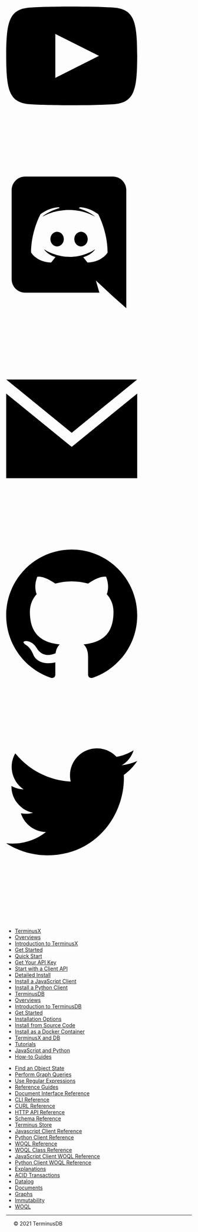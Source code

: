 <div class="tdb-soc">
    <a class="tdb-soc-w" target="new" title="YouTube..." href="https://www.youtube.com/channel/UC5kZt8pP-FM0u-R0BQr78YA"><svg class="tdb-soc-ico" xmlns="http://www.w3.org/2000/svg" viewBox="0 0 34 34"><path d="M19.615 3.184c-3.604-.246-11.631-.245-15.23 0-3.897.266-4.356 2.62-4.385 8.816.029 6.185.484 8.549 4.385 8.816 3.6.245 11.626.246 15.23 0 3.897-.266 4.356-2.62 4.385-8.816-.029-6.185-.484-8.549-4.385-8.816zm-10.615 12.816v-8l8 3.993-8 4.007z"/></svg></a>
    <a class="tdb-soc-w" target="new" title="Discord..." href="https://discord.com/invite/2WGgrT3"><svg class="tdb-soc-ico" viewBox="0 0 34 34" xmlns="http://www.w3.org/2000/svg" fill-rule="evenodd" clip-rule="evenodd"><path d="M19.54 0c1.356 0 2.46 1.104 2.46 2.472v21.528l-2.58-2.28-1.452-1.344-1.536-1.428.636 2.22h-13.608c-1.356 0-2.46-1.104-2.46-2.472v-16.224c0-1.368 1.104-2.472 2.46-2.472h16.08zm-4.632 15.672c2.652-.084 3.672-1.824 3.672-1.824 0-3.864-1.728-6.996-1.728-6.996-1.728-1.296-3.372-1.26-3.372-1.26l-.168.192c2.04.624 2.988 1.524 2.988 1.524-1.248-.684-2.472-1.02-3.612-1.152-.864-.096-1.692-.072-2.424.024l-.204.024c-.42.036-1.44.192-2.724.756-.444.204-.708.348-.708.348s.996-.948 3.156-1.572l-.12-.144s-1.644-.036-3.372 1.26c0 0-1.728 3.132-1.728 6.996 0 0 1.008 1.74 3.66 1.824 0 0 .444-.54.804-.996-1.524-.456-2.1-1.416-2.1-1.416l.336.204.048.036.047.027.014.006.047.027c.3.168.6.3.876.408.492.192 1.08.384 1.764.516.9.168 1.956.228 3.108.012.564-.096 1.14-.264 1.74-.516.42-.156.888-.384 1.38-.708 0 0-.6.984-2.172 1.428.36.456.792.972.792.972zm-5.58-5.604c-.684 0-1.224.6-1.224 1.332 0 .732.552 1.332 1.224 1.332.684 0 1.224-.6 1.224-1.332.012-.732-.54-1.332-1.224-1.332zm4.38 0c-.684 0-1.224.6-1.224 1.332 0 .732.552 1.332 1.224 1.332.684 0 1.224-.6 1.224-1.332 0-.732-.54-1.332-1.224-1.332z"/></svg></a>
    <a class="tdb-soc-w" target="new" title="Email..." href="mailto:info@terminusdb.com"><svg  class="tdb-soc-ico" xmlns="http://www.w3.org/2000/svg" viewBox="0 0 34 34"><path d="M12 12.713l-11.985-9.713h23.97l-11.985 9.713zm0 2.574l-12-9.725v15.438h24v-15.438l-12 9.725z"/></svg></a>
    <a class="tdb-soc-w" style="tdb-soc-w" target="new" title="GitHub..." href="https://github.com/terminusdb"><svg class="tdb-soc-ico" xmlns="http://www.w3.org/2000/svg" viewBox="0 0 34 34"><path d="M12 0c-6.626 0-12 5.373-12 12 0 5.302 3.438 9.8 8.207 11.387.599.111.793-.261.793-.577v-2.234c-3.338.726-4.033-1.416-4.033-1.416-.546-1.387-1.333-1.756-1.333-1.756-1.089-.745.083-.729.083-.729 1.205.084 1.839 1.237 1.839 1.237 1.07 1.834 2.807 1.304 3.492.997.107-.775.418-1.305.762-1.604-2.665-.305-5.467-1.334-5.467-5.931 0-1.311.469-2.381 1.236-3.221-.124-.303-.535-1.524.117-3.176 0 0 1.008-.322 3.301 1.23.957-.266 1.983-.399 3.003-.404 1.02.005 2.047.138 3.006.404 2.291-1.552 3.297-1.23 3.297-1.23.653 1.653.242 2.874.118 3.176.77.84 1.235 1.911 1.235 3.221 0 4.609-2.807 5.624-5.479 5.921.43.372.823 1.102.823 2.222v3.293c0 .319.192.694.801.576 4.765-1.589 8.199-6.086 8.199-11.386 0-6.627-5.373-12-12-12z"/></svg></a>
    <a class="tdb-soc-w" target="new" title="Twitter..." href="https://twitter.com/TerminusDB"><svg  class="tdb-soc-ico" mlns="http://www.w3.org/2000/svg" viewBox="0 0 34 34"><path d="M24 4.557c-.883.392-1.832.656-2.828.775 1.017-.609 1.798-1.574 2.165-2.724-.951.564-2.005.974-3.127 1.195-.897-.957-2.178-1.555-3.594-1.555-3.179 0-5.515 2.966-4.797 6.045-4.091-.205-7.719-2.165-10.148-5.144-1.29 2.213-.669 5.108 1.523 6.574-.806-.026-1.566-.247-2.229-.616-.054 2.281 1.581 4.415 3.949 4.89-.693.188-1.452.232-2.224.084.626 1.956 2.444 3.379 4.6 3.419-2.07 1.623-4.678 2.348-7.29 2.04 2.179 1.397 4.768 2.212 7.548 2.212 9.142 0 14.307-7.721 13.995-14.646.962-.695 1.797-1.562 2.457-2.549z"/></svg></a>
</div>

* [<span class="tdb-k-h1 tdb-pd-h">TerminusX</span>](landing/terminusx)
* [<span class="tdb-f">Overviews</span>](terminusx/overviews)
* [Introduction to TerminusX](terminusx/introduction) 
* [Get Started](terminusx/get-started)
* [<span class="tdb-f">Quick Start</span>](landing/quick-start)
* [Get Your API Key](terminusx/get-your-api-key)
* [Start with a Client API](terminusx/start-with-a-client)
* [<span class="tdb-f">Detailed Install</span>](terminusx/install)
* [Install a JavaScript Client](install/install-javascript-client)
* [Install a Python Client](install/install-python-client)
* [<span class="tdb-k-h1 tdb-pd-h">TerminusDB</span>](landing/terminusdb)
* [<span class="tdb-f">Overviews</span>](overviews/overviews)
* [Introduction to TerminusDB](overviews/introduction)
* [Get Started](overviews/get-started)
* [<span class="tdb-f">Installation Options</span>](landing/install)
* [Install from Source Code](install/install-from-source-code)
* [Install as a Docker Container](install/install-as-docker-container)
* [<span class="tdb-k-h1 tdb-pd-h">TerminusX and DB</span>](landing/terminusdb-and-x)
* [<span class="tdb-f">Tutorials</span>](reference/reference-client)
* [JavaScript and Python](reference/reference-client)
* [<span class="tdb-f">How-to Guides</span>](landing/how-to-guides)
<!-- * [Add a Date and Time](how-to/how-to-add-date-and-time) -->
<!-- * [Load Turtle Files](how-to/how-to-load-turtle-files) -->
* [Find an Object State](how-to/how-to-find-object-state)
* [Perform Graph Queries](how-to/how-to-perform-graph-queries)
* [Use Regular Expressions](how-to/how-to-use-regex)
* [<span class="tdb-f">Reference Guides</span>](landing/reference-guides)
* [Document Interface Reference](reference/reference-document-interface)
* [CLI Reference](reference/reference-cli)
* [CURL Reference](reference/reference-curl)
* [HTTP API Reference](reference/reference-api)
* [Schema Reference](reference/reference-schema)
* [Terminus Store](reference/reference-terminus-store)
* [Javascript Client Reference](reference/reference-client)
* [Python Client Reference](reference/reference-client)
* [<span class="tdb-f">WOQL Reference</span>](landing/woql-reference-guides.md)
* [WOQL Class Reference](reference/reference-woql-json-ld)
* [JavaScript Client WOQL Reference](reference/reference-client)
* [Python Client WOQL Reference](reference/reference-client)
* [<span class="tdb-f">Explanations</span>](landing/explanation)
* [ACID Transactions](explanation/explanation-acid)
* [Datalog](explanation/explanation-datalog)
* [Documents](explanation/explanation-documents)
* [Graphs](explanation/explanation-graphs)
* [Immutability](explanation/explanation-immutability)
* [WOQL](explanation/explanation-woql)

<hr class="tdb-l"/>

<span style="padding-left: 20px">&copy; 2021 TerminusDB</span>

<!--
* [Copyright statement](resources/to-do)
* [Release notes](resources/to-do)
-->